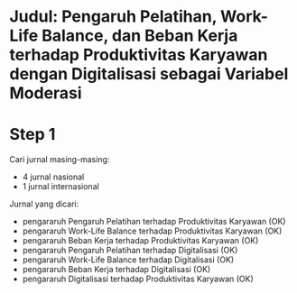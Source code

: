# Judul: Pengaruh Pelatihan, Work-Life Balance, dan Beban Kerja terhadap Produktivitas Karyawan dengan Digitalisasi sebagai Variabel Moderasi

# Step 1

Cari jurnal masing-masing:
- 4 jurnal nasional
- 1 jurnal internasional

Jurnal yang dicari:
- pengararuh Pengaruh Pelatihan terhadap Produktivitas Karyawan (OK)
- pengararuh Work-Life Balance terhadap Produktivitas Karyawan (OK)
- pengararuh Beban Kerja terhadap Produktivitas Karyawan (OK)
- pengararuh Pengaruh Pelatihan terhadap Digitalisasi (OK)
- pengararuh Work-Life Balance terhadap Digitalisasi (OK)
- pengararuh Beban Kerja terhadap Digitalisasi (OK)
- pengararuh Digitalisasi terhadap Produktivitas Karyawan (OK)